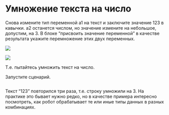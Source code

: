 # Умножение текста на число

Снова измените тип переменной а1 на текст и заключите значение 123 в кавычки. a2 останется числом, но значение измените на небольшое, допустим, на 3. В блоке “присвоить значение переменной” в качестве результата укажите перемножение этих двух переменных.

![](https://sherparpa.ru/wp-content/uploads/2024/02/2024-02-19_21-48-15.png)

![](https://sherparpa.ru/wp-content/uploads/2024/02/2024-02-19_21-48-47.png)

Т.е. пытайтесь умножить текст на число.

Запустите сценарий.

<figure><img src="https://sherparpa.ru/wp-content/uploads/2024/02/2024-02-19_21-52-18.png" alt=""><figcaption></figcaption></figure>

Текст “123” повторился три раза, т.е. строку умножили на 3. На практике это бывает нужно редко, но в качестве примера интересно посмотреть, как робот обрабатывает те или иные типы данных в разных комбинациях.
